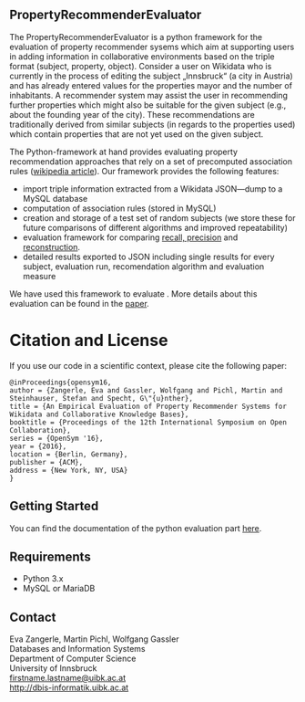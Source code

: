   
## PropertyRecommenderEvaluator
  
The PropertyRecommenderEvaluator is a python framework for the evaluation of property recommender sysems which aim at supporting users in adding information in collaborative environments based on the triple format (subject, property, object). Consider a user on Wikidata who is currently in the process of editing the subject „Innsbruck“ (a city in Austria) and has already entered values for the properties mayor and the number of inhabitants. A recommender system may assist the user in recommending further properties which might also be suitable for the given subject (e.g., about the founding year of the city). These recommendations are traditionally derived from similar subjects (in regards to the properties used) which contain properties that are not yet used on the given subject.
  
  The Python-framework at hand provides evaluating property recommendation approaches that rely on a set of precomputed association rules ([wikipedia article](https://en.wikipedia.org/wiki/Association_rule_learning)). Our framework provides the following features:
* import triple information extracted from a Wikidata JSON—dump to a MySQL database
* computation of association rules (stored in MySQL)
* creation and storage of a test set of random subjects (we store these for future comparisons of different algorithms and improved repeatability)
* evaluation framework for comparing [recall, precision](https://en.wikipedia.org/wiki/Precision_and_recall)  and [reconstruction]().
* detailed results exported to JSON including single results for every subject, evaluation run, recomendation algorithm and evaluation measure

We have used this framework to evaluate . More details about this evaluation can be found in the [paper](http://www.evazangerle.at/wp-content/papercite-data/pdf/opensym16.pdf).

# Citation and License
If you use our code in a scientific context, please cite the following paper:
```
@inProceedings{opensym16,
author = {Zangerle, Eva and Gassler, Wolfgang and Pichl, Martin and Steinhauser, Stefan and Specht, G\"{u}nther},
title = {An Empirical Evaluation of Property Recommender Systems for Wikidata and Collaborative Knowledge Bases},
booktitle = {Proceedings of the 12th International Symposium on Open Collaboration},
series = {OpenSym '16},
year = {2016},
location = {Berlin, Germany},
publisher = {ACM},
address = {New York, NY, USA}
}
```
## Getting Started 


You can find the documentation of the python evaluation part [here](http://dbisibk.github.io/PropertyRecommenderEvaluator/).


## Requirements
* Python 3.x
* MySQL or MariaDB

## Contact
Eva Zangerle, Martin Pichl, Wolfgang Gassler  
Databases and Information Systems  
Department of Computer Science  
University of Innsbruck  
firstname.lastname@uibk.ac.at  
http://dbis-informatik.uibk.ac.at  
